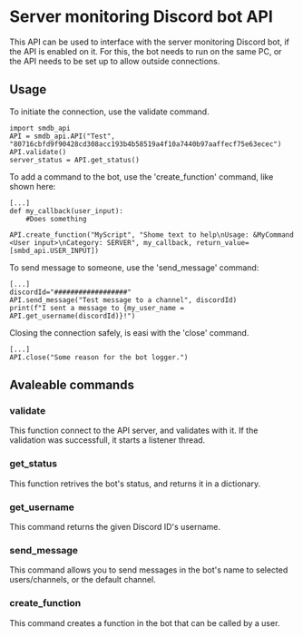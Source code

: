 # Server monitoring Discord bot API

This API can be used to interface with the server monitoring Discord bot, if the API is enabled on it. For this, the bot needs to run on the same PC, or the API needs to be set up to allow outside connections.

## Usage

To initiate the connection, use the validate command.

```
import smdb_api
API = smdb_api.API("Test", "80716cbfd9f90428cd308acc193b4b58519a4f10a7440b97aaffecf75e63ecec")
API.validate()
server_status = API.get_status()
```

To add a command to the bot, use the 'create_function' command, like shown here:

```
[...]
def my_callback(user_input):
    #Does something

API.create_function("MyScript", "Shome text to help\nUsage: &MyCommand <User input>\nCategory: SERVER", my_callback, return_value=[smbd_api.USER_INPUT])
```
To send message to someone, use the 'send_message' command:

```
[...]
discordId="##################"
API.send_message("Test message to a channel", discordId)
print(f"I sent a message to {my_user_name = API.get_username(discordId)}!")
```

Closing the connection safely, is easi with the 'close' command.

```
[...]
API.close("Some reason for the bot logger.")
```

## Avaleable commands

### validate

This function connect to the API server, and validates with it. If the validation was successfull, it starts a listener thread.

### get_status

This function retrives the bot's status, and returns it in a dictionary.

### get_username

This command returns the given Discord ID's username.

### send_message

This command allows you to send messages in the bot's name to selected users/channels, or the default channel.

### create_function

This command creates a function in the bot that can be called by a user.